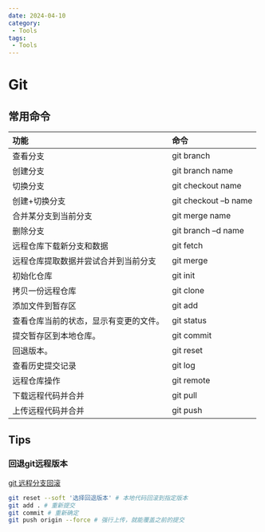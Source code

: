 ```yaml
---
date: 2024-04-10
category: 
 - Tools
tags: 
 - Tools
---
```

# Git

## 常用命令

| 功能                  | 命令                   |
| :------------------ | :------------------- |
| 查看分支                | git branch           |
| 创建分支                | git branch name      |
| 切换分支                | git checkout name    |
| 创建+切换分支             | git checkout –b name |
| 合并某分支到当前分支          | git merge name       |
| 删除分支                | git branch –d name   |
| 远程仓库下载新分支和数据        | git fetch            |
| 远程仓库提取数据并尝试合并到当前分支  | git merge            |
| 初始化仓库               | git init             |
| 拷贝一份远程仓库            | git clone            |
| 添加文件到暂存区            | git add              |
| 查看仓库当前的状态，显示有变更的文件。 | git status           |
| 提交暂存区到本地仓库。         | git commit           |
| 回退版本。               | git reset            |
| 查看历史提交记录            | git log              |
| 远程仓库操作              | git remote           |
| 下载远程代码并合并           | git pull             |
| 上传远程代码并合并           | git push             |

## Tips
### 回退git远程版本
[git 远程分支回滚](https://blog.csdn.net/u013399759/article/details/52212436)
```bash
git reset --soft '选择回退版本' # 本地代码回滚到指定版本
git add . # 重新提交
git commit # 重新确定
git push origin --force # 强行上传，就能覆盖之前的提交
```
